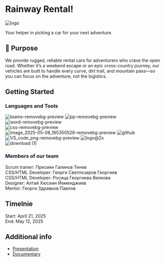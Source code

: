 # Rainway Rental!
![logo](https://github.com/user-attachments/assets/7cf22382-d192-48b4-9b08-e2d7c58a8c1f)


Your helper in picking a car for your next adventure.

## 🚗 Purpose

We provide rugged, reliable rental cars for adventurers who crave the open road. Whether it’s a weekend escape or an epic cross-country journey, our vehicles are built to handle every curve, dirt trail, and mountain pass—so you can focus on the adventure, not the logistics.

## Getting Started

### Languages and Tools
![teams-removebg-preview](https://github.com/user-attachments/assets/66f9cd54-dbab-492c-934a-f89b597da3fc)
![pp-removebg-preview](https://github.com/user-attachments/assets/5f075a91-daac-4c06-8a21-57368adbec46)
![word-removebg-preview](https://github.com/user-attachments/assets/04f17102-1bef-4683-88e0-19c1fa731106)<br>
![css-removebg-preview](https://github.com/user-attachments/assets/96da624e-0f93-4af6-ae27-cc6143976a95)
![image_2025-05-08_165350529-removebg-preview](https://github.com/user-attachments/assets/0487062d-a1e1-4862-9727-7df3a9bc1282)
![github](https://github.com/user-attachments/assets/3d5dec23-a40c-4d1f-a34f-68b10317b14e)<br>
![VS_code_png-removebg-preview](https://github.com/user-attachments/assets/0194bdea-69f3-4449-994f-75cb5317030f)
![logo@2x](https://github.com/user-attachments/assets/ad6f2baf-e1ec-450e-895e-fed187468d7e)<br>
![download (1)](https://github.com/user-attachments/assets/5a61f35a-f250-4ea1-a27d-5a206b8882e6)


### Members of our team
Scrum trainer: Пресиян Галинов Тенев<br>
CSS/HTML Developer: Георги Светлозаров Георгиев<br>
CSS/HTML Developer: Росица Георгиева Велкова<br>
Designer: Алтай Хюсеин Йеменджиев<br>
Mentor: Георги Здравков Павлов<br>

## Timelnie
Start: April 21, 2025<br>
End: May 12, 2025<br>

## Additional info
* [Presentation](https://github.com/user-attachments/files/20151441/Presentation.1.pptx)
* [Documentary](https://github.com/user-attachments/files/20151444/Documentary.1.docx)

